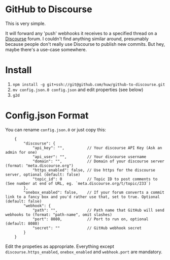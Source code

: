 # GitHub to Discourse
This is very simple.

It will forward any 'push' webhooks it receives to a specified thread on a [Discourse](https://discourse.org) forum. I couldn't find anything similar around, presumably because people don't really use Discourse to publish new commits. But hey, maybe there's a use-case somewhere.

# Install
1. `npm install -g git+ssh://git@github.com/huw/github-to-discourse.git`
2. `mv config.json.0 config.json` and edit properties (see below)
3. `g2d`

# Config.json Format
You can rename `config.json.0` or just copy this:
```
    {
        "discourse": {
            "api_key": "",          // Your discourse API Key (Ask an admin for one)
            "api_user": "",         // Your discourse username
            "domain": "",           // Domain of your discourse server (format: "meta.discourse.org")
            "https_enabled": false, // Use https for the discourse server, optional (default: false)
            "topic_id": 0           // Topic ID to post comments to (See number at end of URL, eg. `meta.discourse.org/t/topic/233`)
        },
        "onebox_enabled": false,    // If your forum converts a commit link to a fancy box and you'd rather use that, set to true. Optional (default: false)
        "webhook": {
            "path": "",             // Path name that GitHub will send webhooks to (format: "path-name", omit slashes)
            "port": 8080,           // Port to run on, optional (default: 8080)
            "secret": ""            // GitHub webhook secret
        }
    }
```

Edit the propeties as appropriate. Everything except `discourse.https_enabled`, `onebox_enabled` and `webhook.port` are mandatory.